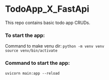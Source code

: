 # TodoApp_X_FastApi
This repo contains basic todo app CRUDs.


### To start the app:
Command to make venu dir: `python -m venv venv`
<br>
`source venv/bin/activate`

### Command to start the app:
`uvicorn main:app --reload`